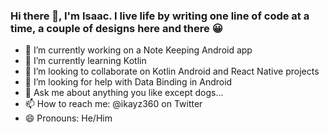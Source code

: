 ### Hi there 👋, I'm Isaac. I live life by writing one line of code at a time, a couple of designs here and there 😀

- 🔭 I’m currently working on a Note Keeping Android app
- 🌱 I’m currently learning Kotlin
- 👯 I’m looking to collaborate on Kotlin Android and React Native projects
- 🤔 I’m looking for help with Data Binding in Android
- 💬 Ask me about anything you like except dogs...
- 📫 How to reach me: @ikayz360 on Twitter
- 😄 Pronouns: He/Him

<!--
**ikayz/ikayz** is a ✨ _special_ ✨ repository because its `README.md` (this file) appears on your GitHub profile.

Here are some ideas to get you started:

- 🔭 I’m currently working on ...
- 🌱 I’m currently learning ...
- 👯 I’m looking to collaborate on ...
- 🤔 I’m looking for help with ...
- 💬 Ask me about ...
- 📫 How to reach me: ...
- 😄 Pronouns: ...
- ⚡ Fun fact: ...
-->
